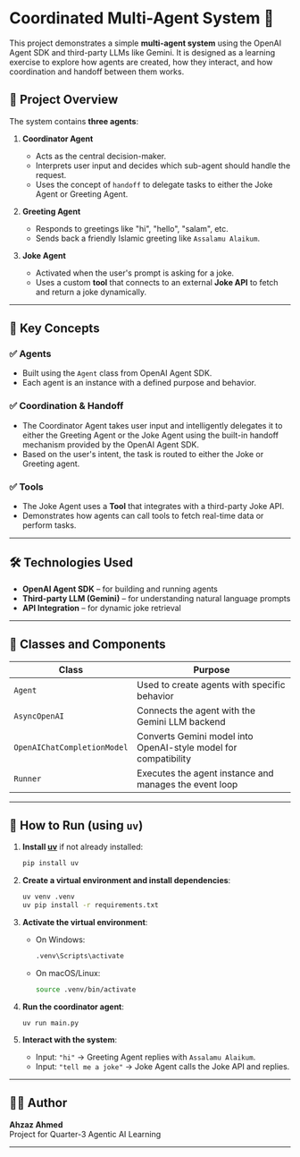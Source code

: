 # Coordinated Multi-Agent System 🤖

This project demonstrates a simple **multi-agent system** using the OpenAI Agent SDK and third-party LLMs like Gemini. It is designed as a learning exercise to explore how agents are created, how they interact, and how coordination and handoff between them works.

## 🧠 Project Overview

The system contains **three agents**:

1. **Coordinator Agent**  
   - Acts as the central decision-maker.  
   - Interprets user input and decides which sub-agent should handle the request.  
   - Uses the concept of `handoff` to delegate tasks to either the Joke Agent or Greeting Agent.

2. **Greeting Agent**  
   - Responds to greetings like "hi", "hello", "salam", etc.  
   - Sends back a friendly Islamic greeting like `Assalamu Alaikum`.

3. **Joke Agent**  
   - Activated when the user's prompt is asking for a joke.  
   - Uses a custom **tool** that connects to an external **Joke API** to fetch and return a joke dynamically.

---

## 🧩 Key Concepts

### ✅ Agents
- Built using the `Agent` class from OpenAI Agent SDK.
- Each agent is an instance with a defined purpose and behavior.

### ✅ Coordination & Handoff
- The Coordinator Agent takes user input and intelligently delegates it to either the Greeting Agent or the Joke Agent using the built-in handoff mechanism provided by the OpenAI Agent SDK.
- Based on the user's intent, the task is routed to either the Joke or Greeting agent.

### ✅ Tools
- The Joke Agent uses a **Tool** that integrates with a third-party Joke API.
- Demonstrates how agents can call tools to fetch real-time data or perform tasks.

---

## 🛠 Technologies Used

- **OpenAI Agent SDK** – for building and running agents
- **Third-party LLM (Gemini)** – for understanding natural language prompts
- **API Integration** – for dynamic joke retrieval

---

## 🧪 Classes and Components

| Class | Purpose |
|-------|---------|
| `Agent` | Used to create agents with specific behavior |
| `AsyncOpenAI` | Connects the agent with the Gemini LLM backend |
| `OpenAIChatCompletionModel` | Converts Gemini model into OpenAI-style model for compatibility |
| `Runner` | Executes the agent instance and manages the event loop |

---

## 🚀 How to Run (using `uv`)

1. **Install [uv](https://github.com/astral-sh/uv)** if not already installed:
   ```bash
   pip install uv
   ```

2. **Create a virtual environment and install dependencies**:
   ```bash
   uv venv .venv
   uv pip install -r requirements.txt
   ```

3. **Activate the virtual environment**:
   - On Windows:
     ```bash
     .venv\Scripts\activate
     ```
   - On macOS/Linux:
     ```bash
     source .venv/bin/activate
     ```

4. **Run the coordinator agent**:
    ```
    uv run main.py
    ```
5. **Interact with the system**:
   - Input: `"hi"` → Greeting Agent replies with `Assalamu Alaikum`.
   - Input: `"tell me a joke"` → Joke Agent calls the Joke API and replies.

---

## 👨‍💻 Author

**Ahzaz Ahmed**  
Project for Quarter-3 Agentic AI Learning

---
